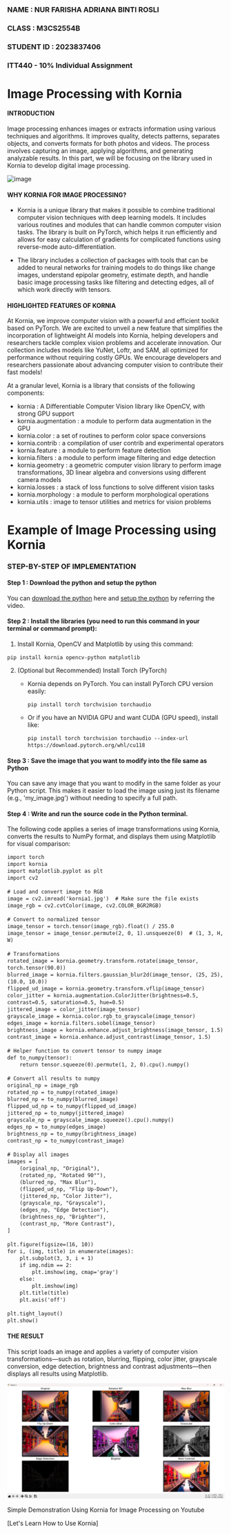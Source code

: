 ### NAME : NUR FARISHA ADRIANA BINTI ROSLI 
### CLASS : M3CS2554B
### STUDENT ID : 2023837406
### ITT440 - 10% Individual Assignment

# Image Processing with Kornia

#### INTRODUCTION 

Image processing enhances images or extracts information using various techniques and algorithms. It improves quality, detects patterns, separates objects, and converts formats for both photos and videos. The process involves capturing an image, applying algorithms, and generating analyzable results. In this part, we will be focusing on the library used in Kornia to develop digital image processing.

![image](https://github.com/user-attachments/assets/23b65d39-55cb-41e8-a976-6e4e34a9eab2)


#### WHY KORNIA FOR IMAGE PROCESSING?

- Kornia is a unique library that makes it possible to combine traditional computer vision techniques with deep learning models. It includes various routines and modules that can handle common computer vision tasks. The library is built on PyTorch, which helps it run efficiently and allows for easy calculation of gradients for complicated functions using reverse-mode auto-differentiation.

- The library includes a collection of packages with tools that can be added to neural networks for training models to do things like change images, understand epipolar geometry, estimate depth, and handle basic image processing tasks like filtering and detecting edges, all of which work directly with tensors.

#### HIGHLIGHTED FEATURES OF KORNIA

At Kornia, we improve computer vision with a powerful and efficient toolkit based on PyTorch. We are excited to unveil a new feature that simplifies the incorporation of lightweight AI models into Kornia, helping developers and researchers tackle complex vision problems and accelerate innovation. Our collection includes models like YuNet, Loftr, and SAM, all optimized for performance without requiring costly GPUs. We encourage developers and researchers passionate about advancing computer vision to contribute their fast models!

At a granular level, Kornia is a library that consists of the following components:

- kornia : A Differentiable Computer Vision library like OpenCV, with strong GPU support
- kornia.augmentation : a module to perform data augmentation in the GPU
- kornia.color : a set of routines to perform color space conversions
- kornia.contrib : a compilation of user contrib and experimental operators
- kornia.feature : a module to perform feature detection
- kornia.filters : a module to perform image filtering and edge detection
- kornia.geometry : a geometric computer vision library to perform image transformations, 3D linear algebra and conversions using different camera models
- kornia.losses : a stack of loss functions to solve different vision tasks
- kornia.morphology : a module to perform morphological operations
- kornia.utils : image to tensor utilities and metrics for vision problems

# Example of Image Processing using Kornia

### STEP-BY-STEP OF IMPLEMENTATION

#### Step 1 : Download the python and setup the python

You can [download the python](https://www.python.org/downloads/) here and [setup the python](https://youtu.be/C3bOxcILGu4?feature=shared) by referring the video.

#### Step 2 : Install the libraries (you need to run this command in your terminal or command prompt):

1. Install Kornia, OpenCV and Matplotlib by using this command:
```
pip install kornia opencv-python matplotlib 
```

2. (Optional but Recommended) Install Torch (PyTorch)
   
   - Kornia depends on PyTorch. You can install PyTorch CPU version easily:
     
     ```
     pip install torch torchvision torchaudio
     ```
   - Or if you have an NVIDIA GPU and want CUDA (GPU speed), install like:
     
     ```
     pip install torch torchvision torchaudio --index-url https://download.pytorch.org/whl/cu118
     ```

#### Step 3 : Save the image that you want to modify into the file same as Python

You can save any image that you want to modify in the same folder as your Python script. This makes it easier to load the image using just its filename (e.g., 'my_image.jpg') without needing to specify a full path. 

#### Step 4 : Write and run the source code in the Python terminal.

The following code applies a series of image transformations using Kornia, converts the results to NumPy format, and displays them using Matplotlib for visual comparison:

```
import torch
import kornia
import matplotlib.pyplot as plt
import cv2

# Load and convert image to RGB
image = cv2.imread('kornia1.jpg')  # Make sure the file exists
image_rgb = cv2.cvtColor(image, cv2.COLOR_BGR2RGB)

# Convert to normalized tensor
image_tensor = torch.tensor(image_rgb).float() / 255.0
image_tensor = image_tensor.permute(2, 0, 1).unsqueeze(0)  # (1, 3, H, W)

# Transformations
rotated_image = kornia.geometry.transform.rotate(image_tensor, torch.tensor(90.0))
blurred_image = kornia.filters.gaussian_blur2d(image_tensor, (25, 25), (10.0, 10.0))
flipped_ud_image = kornia.geometry.transform.vflip(image_tensor)
color_jitter = kornia.augmentation.ColorJitter(brightness=0.5, contrast=0.5, saturation=0.5, hue=0.5)
jittered_image = color_jitter(image_tensor)
grayscale_image = kornia.color.rgb_to_grayscale(image_tensor)
edges_image = kornia.filters.sobel(image_tensor)
brightness_image = kornia.enhance.adjust_brightness(image_tensor, 1.5)
contrast_image = kornia.enhance.adjust_contrast(image_tensor, 1.5)

# Helper function to convert tensor to numpy image
def to_numpy(tensor):
    return tensor.squeeze(0).permute(1, 2, 0).cpu().numpy()

# Convert all results to numpy
original_np = image_rgb
rotated_np = to_numpy(rotated_image)
blurred_np = to_numpy(blurred_image)
flipped_ud_np = to_numpy(flipped_ud_image)
jittered_np = to_numpy(jittered_image)
grayscale_np = grayscale_image.squeeze().cpu().numpy()
edges_np = to_numpy(edges_image)
brightness_np = to_numpy(brightness_image)
contrast_np = to_numpy(contrast_image)

# Display all images
images = [
    (original_np, "Original"),
    (rotated_np, "Rotated 90°"),
    (blurred_np, "Max Blur"),
    (flipped_ud_np, "Flip Up-Down"),
    (jittered_np, "Color Jitter"),
    (grayscale_np, "Grayscale"),
    (edges_np, "Edge Detection"),
    (brightness_np, "Brighter"),
    (contrast_np, "More Contrast"),
]

plt.figure(figsize=(16, 10))
for i, (img, title) in enumerate(images):
    plt.subplot(3, 3, i + 1)
    if img.ndim == 2:
        plt.imshow(img, cmap='gray')
    else:
        plt.imshow(img)
    plt.title(title)
    plt.axis('off')

plt.tight_layout()
plt.show()
```

#### THE RESULT

This script loads an image and applies a variety of computer vision transformations—such as rotation, blurring, flipping, color jitter, grayscale conversion, edge detection, brightness and contrast adjustments—then displays all results using Matplotlib.

![image](https://github.com/addff/2503-ITT440/blob/main/10%25%20Individual%20Assignment/M3CS2554B/NUR%20FARISHA%20ADRIANA%20BINTI%20ROSLI/Image%20Processing%20of%20%20Kornia.png)


Simple Demonstration Using Kornia for Image Processing on Youtube

[Let's Learn How to Use Kornia]




